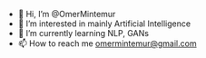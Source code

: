 - 👋 Hi, I’m @OmerMintemur
- 👀 I’m interested in mainly Artificial Intelligence
- 🌱 I’m currently learning NLP, GANs
- 📫 How to reach me omermintemur@gmail.com


